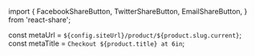 import {
FacebookShareButton,
TwitterShareButton,
EmailShareButton,
} from 'react-share';

const metaUrl = `${config.siteUrl}/product/${product.slug.current}`;
const metaTitle = `Checkout ${product.title} at 6in`;

<div className="level-item">
                    <FacebookShareButton
                      url={metaUrl}
                      quote={metaTitle}
                      hashtag="#sejalsuits"
                    >
                      <i className="fab fa-facebook-square" />
                    </FacebookShareButton>
                  </div>
                  <div className="level-item">
                    <TwitterShareButton
                      url={metaUrl}
                      title={metaTitle}
                      hashtags={['sejalsuits', 'punjabisuits']}
                    >
                      <i className="fab fa-twitter-square" />
                    </TwitterShareButton>
                  </div>
                  <div className="level-item">
                    <EmailShareButton url={metaUrl} subject={metaTitle}>
                      <i className="fas fa-envelope" />
                    </EmailShareButton>
                  </div>
